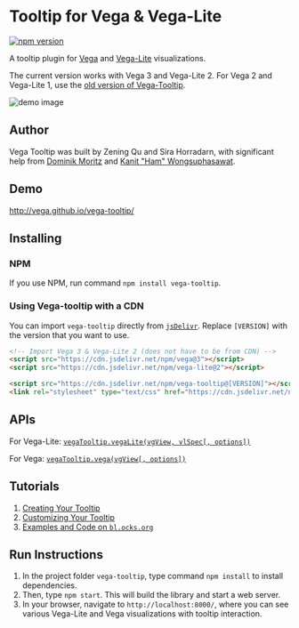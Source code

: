 # Tooltip for Vega & Vega-Lite
[![npm version](https://img.shields.io/npm/v/vega-tooltip.svg)](https://www.npmjs.com/package/vega-tooltip)

A tooltip plugin for [Vega](http://vega.github.io/vega/) and [Vega-Lite](https://vega.github.io/vega-lite/) visualizations.

The current version works with Vega 3 and Vega-Lite 2. For Vega 2 and Vega-Lite 1, use the [old version of Vega-Tooltip](https://github.com/vega/vega-tooltip/releases/tag/v0.1.3).

![demo image](demo.png "a tooltip for a Vega-Lite scatterplot")


## Author

Vega Tooltip was built by Zening Qu and Sira Horradarn, with significant help from [Dominik Moritz](https://twitter.com/domoritz) and [Kanit "Ham" Wongsuphasawat](https://twitter.com/kanitw).


## Demo

http://vega.github.io/vega-tooltip/

## Installing

### NPM

If you use NPM, run command `npm install vega-tooltip`.

### Using Vega-tooltip with a CDN

You can import `vega-tooltip` directly from [`jsDelivr`](https://www.jsdelivr.com/package/npm/vega-tooltip). Replace `[VERSION]` with the version that you want to use.

```html
<!-- Import Vega 3 & Vega-Lite 2 (does not have to be from CDN) -->
<script src="https://cdn.jsdelivr.net/npm/vega@3"></script>
<script src="https://cdn.jsdelivr.net/npm/vega-lite@2"></script>

<script src="https://cdn.jsdelivr.net/npm/vega-tooltip@[VERSION]"></script>
<link rel="stylesheet" type="text/css" href="https://cdn.jsdelivr.net/npm/vega-tooltip@[VERSION]/build/vega-tooltip.min.css">
```

## APIs

For Vega-Lite: [`vegaTooltip.vegaLite(vgView, vlSpec[, options])`](docs/APIs.md#vltooltip)

For Vega: [`vegaTooltip.vega(vgView[, options])`](docs/APIs.md#vgtooltip)

## Tutorials
1. [Creating Your Tooltip](docs/creating_your_tooltip.md)
2. [Customizing Your Tooltip](docs/customizing_your_tooltip.md)
3. [Examples and Code on `bl.ocks.org`](https://bl.ocks.org/sirahd)

## Run Instructions
1. In the project folder `vega-tooltip`, type command `npm install` to install dependencies.
2. Then, type `npm start`. This will build the library and start a web server.
3. In your browser, navigate to `http://localhost:8000/`, where you can see various Vega-Lite and Vega visualizations with tooltip interaction.
